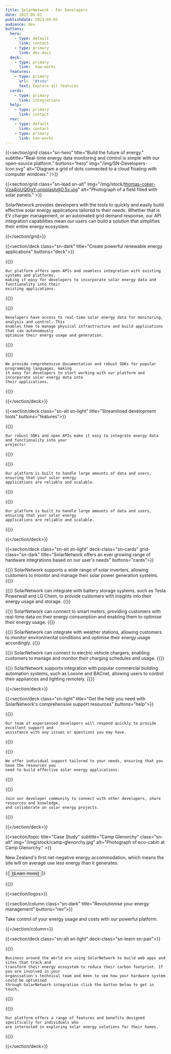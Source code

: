 ```yaml
---
title: SolarNetwork - For Developers
date: 2023-05-01
publishdate: 2023-05-01
audience: dev
buttons:
  hero:
    - type: default
      link: contact
    - type: primary
      link: dev-docs
  deck:
    - type: primary
      link:  how-works
  features:
    - type: primary
      url:  "#todo"
      text: Explore all features
  cards:
    - type: primary
      link: integrations
  help:
    - type: primary
      link: contact
  rev:
    - type: default
      link: contact
    - type: primary
      link: how-works
---
```

{{<section/grid
  class="sn-hero"
  title="Build the future of energy."
  subtitle="Real-time energy data monitoring and control is simple with our open-source platform."
  buttons="hero"
  img="/img/SN-Developers-Icon.svg"
  alt="Diagram a grid of dots connected to a cloud floating with computer windows." />}}

{{<section/grid
  class="sn-lead sn-alt"
  img="/img/stock/thomas-coker-Vza4joUQGgY-unsplash@0.5x.jpg"
  alt="Photograph of a field filled with solar panels." >}}

<p>
  SolarNetwork provides developers with the tools to quickly and easily build effective
  solar energy applications tailored to their needs. Whether that is EV charger management,
  or an automated grid demand response, our API integration capabilities mean our users can
  build a solution that simplifies their entire energy ecosystem.
</p>

{{</section/grid>}}

{{<section/deck class="sn-dark" title="Create powerful renewable energy applications" buttons="deck">}}

  {{<deck-card title="Simple Integration"
    img="/img/SN-Dev-Simple-Integration.svg"
    alt="Diagram of globe with orbiting moons with plus symbols inside them." >}}

    Our platform offers open APIs and seamless integration with existing systems and platforms,
    making it easy for developers to incorporate solar energy data and functionality into their
    existing applications.

  {{</deck-card>}}

  {{<deck-card title="Seamless Oversight"
    img="/img/SN-Dev-Simple-Oversight.svg"
    alt="Diagram of a computer screen displaying a line chart." >}}

    Developers have access to real-time solar energy data for monitoring, analysis and control. This
    enables them to manage physical infrastructure and build applications that can autonomously
    optimise their energy usage and generation.

  {{</deck-card>}}

  {{<deck-card title="Solution Focused"
    img="/img/SN-Dev-Simple-Focused.svg"
    alt="Diagram of three circles connected with a backwards S-shaped line." >}}

    We provide comprehensive documentation and robust SDKs for popular programming languages, making
    it easy for developers to start working with our platform and incorporate solar energy data into
    their applications.

  {{</deck-card>}}

{{</section/deck>}}

{{<section/deck class="sn-alt sn-light" title="Streamlined development tools" buttons="features">}}

  {{<deck-card title="Powerful Developer-led Tools"
      img="/img/SN-DEV-Tools.svg"
      alt="Diagram of vertically stacked squares with a lightning bolt on top, surrounded by orbiting clouds." >}}

    Our robust SDKs and open APIs make it easy to integrate energy data and functionality into your
    projects!

  {{</deck-card>}}

  {{<deck-card title="Scalability"
      img="/img/SN-DEV-Scale.svg"
      alt="Diagram of overlapping vertically oriented ovals." >}}

    Our platform is built to handle large amounts of data and users, ensuring that your solar energy
    applications are reliable and scalable.

  {{</deck-card>}}

  {{<deck-card title="High-Level Security Protocols"
      img="/img/SN-DEV-Security.svg"
      alt="Diagram of padlock surrounded by orbiting dots." >}}

    Our platform is built to handle large amounts of data and users, ensuring that your solar energy
    applications are reliable and scalable.

  {{</deck-card>}}

{{</section/deck>}}

{{<section/deck class="sn-alt sn-light" deck-class="sn-cards" grid-class="sn-dark"
  title="SolarNetwork offers an ever growing range of hardware integrations based on our user's needs"
  buttons="cards">}}

  {{<column class="sn-info-card" title="Solar Inverters" >}}
    SolarNetwork supports a wide range of solar inverters, allowing customers to monitor and manage
    their solar power generation systems.
  {{</column>}}

  {{<column class="sn-info-card" title="Battery Systems Storage" >}}
    SolarNetwork can integrate with battery storage systems, such as Tesla Powerwall and LG Chem, to
    provide customers with insights into their energy usage and storage.
  {{</column>}}

  {{<column class="sn-info-card" title="Smart Meters" >}}
    SolarNetwork can connect to smart meters, providing customers with real-time data on their
    energy consumption and enabling them to optimise their energy usage.
  {{</column>}}

  {{<column class="sn-info-card" title="Weather Stations" >}}
    SolarNetwork can integrate with weather stations, allowing customers to monitor environmental
    conditions and optimise their energy usage accordingly.
  {{</column>}}

  {{<column class="sn-info-card" title="Electric Vehicle Chargers" >}}
    SolarNetwork can connect to electric vehicle chargers, enabling customers to manage and monitor
    their charging schedules and usage.
  {{</column>}}

  {{<column class="sn-info-card" title="Building Automation Systems" >}}
    SolarNetwork supports integration with popular commercial building automation systems, such as
    Loxone and BACnet, allowing users to control their appliances and lighting remotely.
  {{</column>}}

{{</section/deck>}}

{{<section/deck class="sn-light" title="Get the help you need with SolarNetwork's comprehensive support resources" buttons="help">}}

  {{<deck-card title="Developer-to-Developer Support"
      img="/img/SN-Dev-Dev-Support.svg"
      alt="Diagram of globe with orbiting clouds and circles with human head icons inside them." >}}

    Our team of experienced developers will respond quickly to provide excellent support and
    assistance with any issues or questions you may have.

  {{</deck-card>}}

  {{<deck-card title="Personalised Support"
    img="/img/SN-Dev-Personalised-Support.svg"
    alt="Diagram of a human head icon with orbiting pointer cursor, chat bubble, and checkmark." >}}

    We offer individual support tailored to your needs, ensuring that you have the resources you
    need to build effective solar energy applications.

  {{</deck-card>}}

  {{<deck-card title="Developer Community"
    img="/img/SN-Dev-Dev-Community.svg"
    alt="Diagram of globe with orbiting clouds and 4 circles with human head icons inside them." >}}

    Join our developer community to connect with other developers, share resources and knowledge,
    and collaborate on solar energy projects.

  {{</deck-card>}}

{{</section/deck>}}

{{<section/topic title="Case Study" subtitle="Camp Glenorchy"
  class="sn-alt"
  img="/img/stock/camp-glenorchy.jpg"
  alt="Photograph of eco-cabin at Camp Glenorchy." >}}

<p>New Zealand's first net-negative energy accommodation, which means the site will on average use
less energy than it generates.</p>

<p>{{<button type="link" url="#todo">}}Learn more{{</button>}}</p>
{{</section/topic>}}

{{<section/logos>}}

{{<section/column class="sn-dark" title="Revolutionise your energy management" buttons="rev">}}

  Take control of your energy usage and costs with our powerful platform.

{{</section/column>}}

{{<section/deck class="sn-alt sn-light" deck-class="sn-learn sn-pair">}}

  {{<deck-link-card class="sn-main" title="For Business" subtitle="Sustainable business just got a little simpler."
      img="/img/SN-Business-Icon.svg"
      alt="Sun shining over a factory with solar panels, connected to a grid-scale battery, connected to an electric bus."
      url="/"
      link="Learn more" >}}

    Business around the world are using SolarNetwork to build web apps and sites that track and
    transform their energy ecosystem to reduce their carbon footprint. If you are involved in your
    organisation's technical team and keen to see how your hardware system could be optimised
    through SolarNetwork integration click the button below to get in touch.

  {{</deck-link-card>}}

  {{<deck-link-card class="sn-home" title="For Home" subtitle="Discover the benefits of solar power at home."
      img="/img/SN-Home-Icon.svg"
      alt="Sun shining over a factory with solar panels, connected to a grid-scale battery, connected to an electric bus."
      url="/homes.html"
      link="Learn more" >}}

    Our platform offers a range of features and benefits designed specifically for individuals who
    are interested in exploring solar energy solutions for their homes.

  {{</deck-link-card>}}

{{</section/deck>}}
